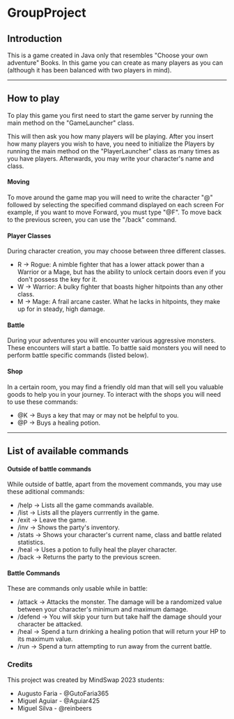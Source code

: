 # GroupProject


## Introduction

This is a game created in Java only that resembles "Choose your own adventure" Books.
In this game you can create as many players as you can (although it has been balanced with two players in mind).

***

## How to play

To play this game you first need to start the game server by running the main method on the "GameLauncher" class.

This will then ask you how many players will be playing. After you insert how many players you wish to have, you need to initialize the Players by running
the main method on the "PlayerLauncher" class as many times as you have players.
Afterwards, you may write your character's name and class.

#### Moving

To move around the game map you will need to write the character "@" followed by selecting the specified command displayed on each screen 
For example, if you want to move Forward, you must type "@F".
To move back to the previous screen, you can use the "/back" command.

#### Player Classes

During character creation, you may choose between three different classes.
- R -> Rogue: A nimble fighter that has a lower attack power than a Warrior or a Mage, but has the ability to unlock certain doors even if you don't
              possess the key for it.
- W -> Warrior: A bulky fighter that boasts higher hitpoints than any other class.
- M -> Mage: A frail arcane caster. What he lacks in hitpoints, they make up for in steady, high damage.

#### Battle

During your adventures you will encounter various aggressive monsters. These encounters will start a battle.
To battle said monsters you will need to perform battle specific commands (listed below).


#### Shop

In a certain room, you may find a friendly old man that will sell you valuable goods to help you in your journey.
To interact with the shops you will need to use these commands:
- @K -> Buys a key that may or may not be helpful to you.
- @P -> Buys a healing potion.

***

## List of available commands

#### Outside of battle commands

While outside of battle, apart from the movement commands, you may use these aditional commands:
- /help -> Lists all the game commands available.
- /list -> Lists all the players currrently in the game.
- /exit -> Leave the game.
- /inv -> Shows the party's inventory.
- /stats -> Shows your character's current name, class and battle related statistics.
- /heal -> Uses a potion to fully heal the player character.
- /back -> Returns the party to the previous screen.

#### Battle Commands

These are commands only usable while in battle:
- /attack  -> Attacks the monster. The damage will be a randomized value between your character's minimum and maximum damage.
- /defend -> You will skip your turn but take half the damage should your character be attacked.
- /heal -> Spend a turn drinking a healing potion that will return your HP to its maximum value.
- /run -> Spend a turn attempting to run away from the current battle.



### Credits 

This project was created by MindSwap 2023 students:
- Augusto Faria - @GutoFaria365
- Miguel Aguiar - @Aguiar425
- Miguel Silva - @reinbeers

